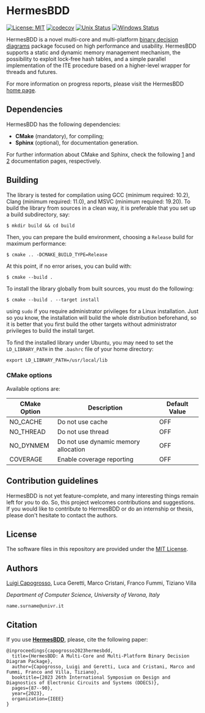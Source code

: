 # HermesBDD #

[![License: MIT](https://img.shields.io/badge/License-MIT-yellow.svg)](https://opensource.org/licenses/MIT)
[![codecov](https://codecov.io/gh/luigicapogrosso/HermesBDD/branch/main/graph/badge.svg)](https://codecov.io/gh/luigicapogrosso/HermesBDD)
[![Unix Status](https://github.com/luigicapogrosso/HermesBDD/actions/workflows/unix.yml/badge.svg)](https://github.com/luigicapogrosso/HermesBDD/actions/workflows/unix.yml)
[![Windows Status](https://github.com/luigicapogrosso/HermesBDD/actions/workflows/windows.yml/badge.svg)](https://github.com/luigicapogrosso/HermesBDD/actions/workflows/windows.yml)

HermesBDD is a novel multi-core and multi-platform [binary decision diagrams](https://en.wikipedia.org/wiki/Binary_decision_diagram) package focused on high performance and usability. HermesBDD supports a static and dynamic memory management mechanism, the possibility to exploit lock-free hash tables, and a simple parallel implementation of the ITE procedure based on a higher-level wrapper for threads and futures.

For more information on progress reports, please visit the HermesBDD [home page](https://luigicapogrosso.github.io/HermesBDD/).

## Dependencies ##

HermesBDD has the following dependencies:

- **CMake** (mandatory), for compiling;
- **Sphinx** (optional), for documentation generation.

For further information about CMake and Sphinx, check the following [1](https://cmake.org/) and [2](https://www.sphinx-doc.org/en/master/) documentation pages, respectively.

## Building ##

The library is tested for compilation using GCC (minimum required: 10.2), Clang (minimum required: 11.0), and MSVC (minimum required: 19.20). To build the library from sources in a clean way, it is preferable that you set up a build subdirectory, say:

```
$ mkdir build && cd build
```

Then, you can prepare the build environment, choosing a `Release` build for maximum performance:

```
$ cmake .. -DCMAKE_BUILD_TYPE=Release
```

At this point, if no error arises, you can build with:

```
$ cmake --build .
```

To install the library globally from built sources, you must do the following:

```
$ cmake --build . --target install
```

using `sudo` if you require administrator privileges for a Linux installation. Just so you know, the installation will build the whole distribution beforehand, so it is better that you first build the other targets without administrator privileges to build the install target.

To find the installed library under Ubuntu, you may need to set the `LD_LIBRARY_PATH` in the `.bashrc` file of your home directory:

```
export LD_LIBRARY_PATH=/usr/local/lib
```

### CMake options ###

Available options are:

| CMake Option | Description                          | Default Value |
| ------------ | ------------------------------------ | ------------- |
| NO_CACHE     | Do not use cache                     | OFF           |
| NO_THREAD    | Do not use thread                    | OFF           |
| NO_DYNMEM    | Do not use dynamic memory allocation | OFF           |
| COVERAGE     | Enable coverage reporting            | OFF           |

## Contribution guidelines ##

HermesBDD is not yet feature-complete, and many interesting things remain left
for _you_ to do. So, this project welcomes contributions and suggestions. If you would
like to contribute to HermesBDD or do an internship or thesis, please don't hesitate to contact the authors.

## License ##

The software files in this repository are provided under the [MIT License](./LICENSE).


## Authors ##

[Luigi Capogrosso](https://www.capogrosso.eu/), Luca Geretti, Marco Cristani, Franco Fummi, Tiziano Villa

*Department of Computer Science, University of Verona, Italy*

`name.surname@univr.it`

## Citation ##

If you use [**HermesBDD**](https://ieeexplore.ieee.org/abstract/document/10139480), please, cite the following paper:
```
@inproceedings{capogrosso2023hermesbdd,
  title={HermesBDD: A Multi-Core and Multi-Platform Binary Decision Diagram Package},
  author={Capogrosso, Luigi and Geretti, Luca and Cristani, Marco and Fummi, Franco and Villa, Tiziano},
  booktitle={2023 26th International Symposium on Design and Diagnostics of Electronic Circuits and Systems (DDECS)},
  pages={87--90},
  year={2023},
  organization={IEEE}
}
```
